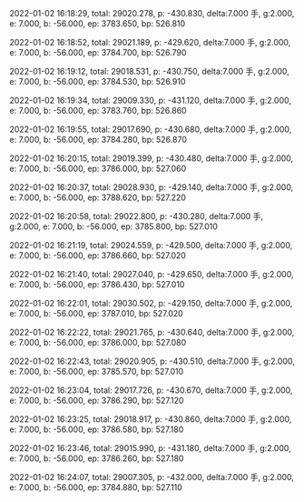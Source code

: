2022-01-02 16:18:29, total: 29020.278, p: -430.830, delta:7.000 手, g:2.000, e: 7.000, b: -56.000, ep: 3783.650, bp: 526.810

2022-01-02 16:18:52, total: 29021.189, p: -429.620, delta:7.000 手, g:2.000, e: 7.000, b: -56.000, ep: 3784.700, bp: 526.790

2022-01-02 16:19:12, total: 29018.531, p: -430.750, delta:7.000 手, g:2.000, e: 7.000, b: -56.000, ep: 3784.530, bp: 526.910

2022-01-02 16:19:34, total: 29009.330, p: -431.120, delta:7.000 手, g:2.000, e: 7.000, b: -56.000, ep: 3783.760, bp: 526.860

2022-01-02 16:19:55, total: 29017.690, p: -430.680, delta:7.000 手, g:2.000, e: 7.000, b: -56.000, ep: 3784.280, bp: 526.870

2022-01-02 16:20:15, total: 29019.399, p: -430.480, delta:7.000 手, g:2.000, e: 7.000, b: -56.000, ep: 3786.000, bp: 527.060

2022-01-02 16:20:37, total: 29028.930, p: -429.140, delta:7.000 手, g:2.000, e: 7.000, b: -56.000, ep: 3788.620, bp: 527.220

2022-01-02 16:20:58, total: 29022.800, p: -430.280, delta:7.000 手, g:2.000, e: 7.000, b: -56.000, ep: 3785.800, bp: 527.010

2022-01-02 16:21:19, total: 29024.559, p: -429.500, delta:7.000 手, g:2.000, e: 7.000, b: -56.000, ep: 3786.660, bp: 527.020

2022-01-02 16:21:40, total: 29027.040, p: -429.650, delta:7.000 手, g:2.000, e: 7.000, b: -56.000, ep: 3786.430, bp: 527.010

2022-01-02 16:22:01, total: 29030.502, p: -429.150, delta:7.000 手, g:2.000, e: 7.000, b: -56.000, ep: 3787.010, bp: 527.020

2022-01-02 16:22:22, total: 29021.765, p: -430.640, delta:7.000 手, g:2.000, e: 7.000, b: -56.000, ep: 3786.000, bp: 527.080

2022-01-02 16:22:43, total: 29020.905, p: -430.510, delta:7.000 手, g:2.000, e: 7.000, b: -56.000, ep: 3785.570, bp: 527.010

2022-01-02 16:23:04, total: 29017.726, p: -430.670, delta:7.000 手, g:2.000, e: 7.000, b: -56.000, ep: 3786.290, bp: 527.120

2022-01-02 16:23:25, total: 29018.917, p: -430.860, delta:7.000 手, g:2.000, e: 7.000, b: -56.000, ep: 3786.580, bp: 527.180

2022-01-02 16:23:46, total: 29015.990, p: -431.180, delta:7.000 手, g:2.000, e: 7.000, b: -56.000, ep: 3786.260, bp: 527.180

2022-01-02 16:24:07, total: 29007.305, p: -432.000, delta:7.000 手, g:2.000, e: 7.000, b: -56.000, ep: 3784.880, bp: 527.110